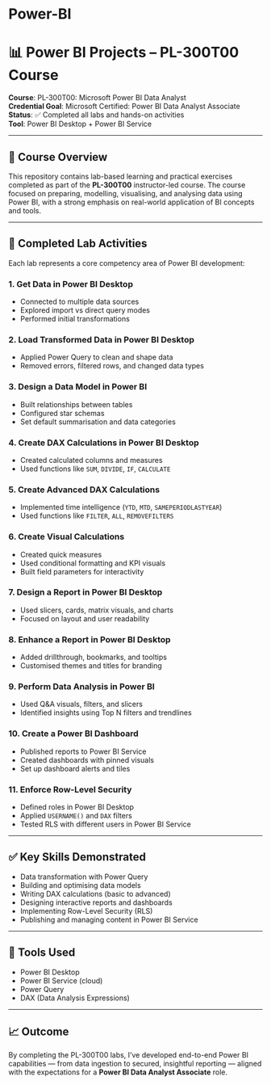 # Power-BI

# 📊 Power BI Projects – PL-300T00 Course

**Course**: PL-300T00: Microsoft Power BI Data Analyst  
**Credential Goal**: Microsoft Certified: Power BI Data Analyst Associate  
**Status**: ✅ Completed all labs and hands-on activities  
**Tool**: Power BI Desktop + Power BI Service

---

## 🧠 Course Overview

This repository contains lab-based learning and practical exercises completed as part of the **PL-300T00** instructor-led course. The course focused on preparing, modelling, visualising, and analysing data using Power BI, with a strong emphasis on real-world application of BI concepts and tools.

---

## 🧪 Completed Lab Activities

Each lab represents a core competency area of Power BI development:

### 1. **Get Data in Power BI Desktop**
- Connected to multiple data sources
- Explored import vs direct query modes
- Performed initial transformations

### 2. **Load Transformed Data in Power BI Desktop**
- Applied Power Query to clean and shape data
- Removed errors, filtered rows, and changed data types

### 3. **Design a Data Model in Power BI**
- Built relationships between tables
- Configured star schemas
- Set default summarisation and data categories

### 4. **Create DAX Calculations in Power BI Desktop**
- Created calculated columns and measures
- Used functions like `SUM`, `DIVIDE`, `IF`, `CALCULATE`

### 5. **Create Advanced DAX Calculations**
- Implemented time intelligence (`YTD`, `MTD`, `SAMEPERIODLASTYEAR`)
- Used functions like `FILTER`, `ALL`, `REMOVEFILTERS`

### 6. **Create Visual Calculations**
- Created quick measures
- Used conditional formatting and KPI visuals
- Built field parameters for interactivity

### 7. **Design a Report in Power BI Desktop**
- Used slicers, cards, matrix visuals, and charts
- Focused on layout and user readability

### 8. **Enhance a Report in Power BI Desktop**
- Added drillthrough, bookmarks, and tooltips
- Customised themes and titles for branding

### 9. **Perform Data Analysis in Power BI**
- Used Q&A visuals, filters, and slicers
- Identified insights using Top N filters and trendlines

### 10. **Create a Power BI Dashboard**
- Published reports to Power BI Service
- Created dashboards with pinned visuals
- Set up dashboard alerts and tiles

### 11. **Enforce Row-Level Security**
- Defined roles in Power BI Desktop
- Applied `USERNAME()` and `DAX` filters
- Tested RLS with different users in Power BI Service

---

## ✅ Key Skills Demonstrated

- Data transformation with Power Query
- Building and optimising data models
- Writing DAX calculations (basic to advanced)
- Designing interactive reports and dashboards
- Implementing Row-Level Security (RLS)
- Publishing and managing content in Power BI Service

---

## 📌 Tools Used

- Power BI Desktop
- Power BI Service (cloud)
- Power Query
- DAX (Data Analysis Expressions)

---

## 📈 Outcome

By completing the PL-300T00 labs, I’ve developed end-to-end Power BI capabilities — from data ingestion to secured, insightful reporting — aligned with the expectations for a **Power BI Data Analyst Associate** role.
